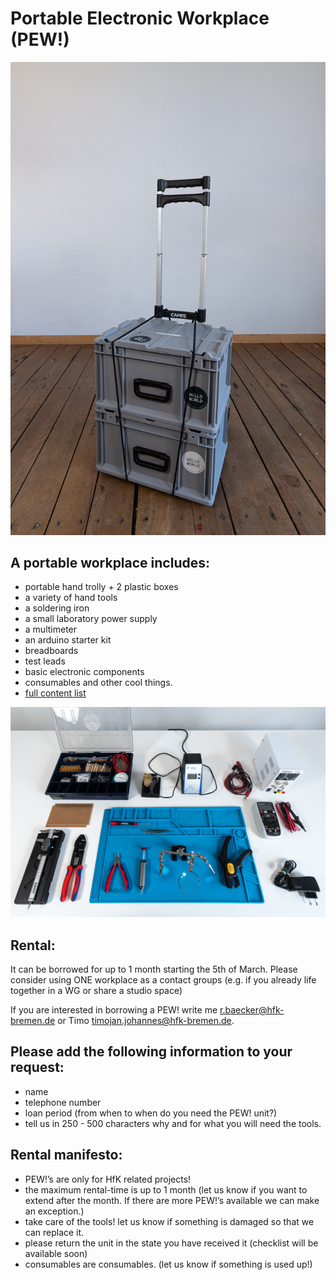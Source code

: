 # Portable Electronic Workplace (PEW!)
![alt PEW! Trolley](https://raw.githubusercontent.com/digitalmediabremen/pew/main/assets/images/pew_trolly.jpg
 "PEW! Trolley")


## A portable workplace includes:
- portable hand trolly + 2 plastic boxes
- a variety of hand tools
- a soldering iron
- a small laboratory power supply
- a multimeter
- an arduino starter kit
- breadboards
- test leads
- basic electronic components
- consumables and other cool things.
- [full content list](content)

![alt PEW! Trolley](https://raw.githubusercontent.com/digitalmediabremen/pew/main/assets/images/pew_tools2.jpg
 "PEW! Components")


## Rental:
It can be borrowed for up to 1 month starting the 5th of March. Please consider using ONE workplace as a contact groups (e.g. if you already life together in a WG or share a studio space)

If you are interested in borrowing a PEW! write me <r.baecker@hfk-bremen.de> or Timo <timojan.johannes@hfk-bremen.de>.


## Please add the following information to your request:
- name
- telephone number 
- loan period (from when to when do you need the PEW! unit?)
- tell us in 250 - 500 characters why and for what you will need the tools.

## Rental manifesto:
- PEW!’s are only for HfK related projects!
- the maximum rental-time is up to 1 month (let us know if you want to extend after the month. If there are more PEW!’s available we can make an exception.)
- take care of the tools! let us know if something is damaged so that we can replace it.
- please return the unit in the state you have received it (checklist will be available soon)
- consumables are consumables. (let us know if something is used up!)

